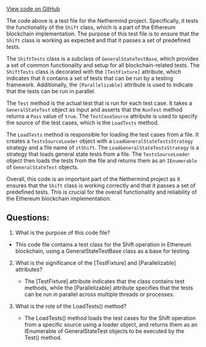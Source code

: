 [View code on GitHub](https://github.com/NethermindEth/nethermind/src/Nethermind/Ethereum.Blockchain.Test/ShiftTests.cs)

The code above is a test file for the Nethermind project. Specifically, it tests the functionality of the `Shift` class, which is a part of the Ethereum blockchain implementation. The purpose of this test file is to ensure that the `Shift` class is working as expected and that it passes a set of predefined tests.

The `ShiftTests` class is a subclass of `GeneralStateTestBase`, which provides a set of common functionality and setup for all blockchain-related tests. The `ShiftTests` class is decorated with the `[TestFixture]` attribute, which indicates that it contains a set of tests that can be run by a testing framework. Additionally, the `[Parallelizable]` attribute is used to indicate that the tests can be run in parallel.

The `Test` method is the actual test that is run for each test case. It takes a `GeneralStateTest` object as input and asserts that the `RunTest` method returns a `Pass` value of `true`. The `TestCaseSource` attribute is used to specify the source of the test cases, which is the `LoadTests` method.

The `LoadTests` method is responsible for loading the test cases from a file. It creates a `TestsSourceLoader` object with a `LoadGeneralStateTestsStrategy` strategy and a file name of `stShift`. The `LoadGeneralStateTestsStrategy` is a strategy that loads general state tests from a file. The `TestsSourceLoader` object then loads the tests from the file and returns them as an `IEnumerable` of `GeneralStateTest` objects.

Overall, this code is an important part of the Nethermind project as it ensures that the `Shift` class is working correctly and that it passes a set of predefined tests. This is crucial for the overall functionality and reliability of the Ethereum blockchain implementation.
## Questions: 
 1. What is the purpose of this code file?
   - This code file contains a test class for the Shift operation in Ethereum blockchain, using a GeneralStateTestBase class as a base for testing.

2. What is the significance of the [TestFixture] and [Parallelizable] attributes?
   - The [TestFixture] attribute indicates that the class contains test methods, while the [Parallelizable] attribute specifies that the tests can be run in parallel across multiple threads or processes.

3. What is the role of the LoadTests() method?
   - The LoadTests() method loads the test cases for the Shift operation from a specific source using a loader object, and returns them as an IEnumerable of GeneralStateTest objects to be executed by the Test() method.